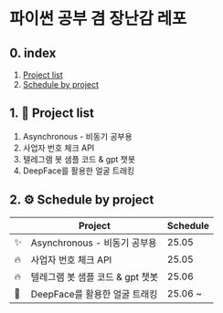 
# 파이썬 공부 겸 장난감 레포

## 0. index
1. [Project list](#1-📖-Project-list)
2. [Schedule by project](#2-⚙️-Schedule-by-project)

## 1. 📖 Project list
1. Asynchronous - 비동기 공부용
2. 사업자 번호 체크 API 
3. 텔레그램 봇 샘플 코드 & gpt 챗봇
4. DeepFace를 활용한 얼굴 트래킹

  

## 2. ⚙️ Schedule by project

| | Project | Schedule |
|-|-|-|
| ✨ | Asynchronous - 비동기 공부용 | 25.05 |
| 🔥 | 사업자 번호 체크 API | 25.05 |
| 🔥 | 텔레그램 봇 샘플 코드 & gpt 챗봇 | 25.06 |
| 📝 | DeepFace를 활용한 얼굴 트래킹 | 25.06 ~ |
